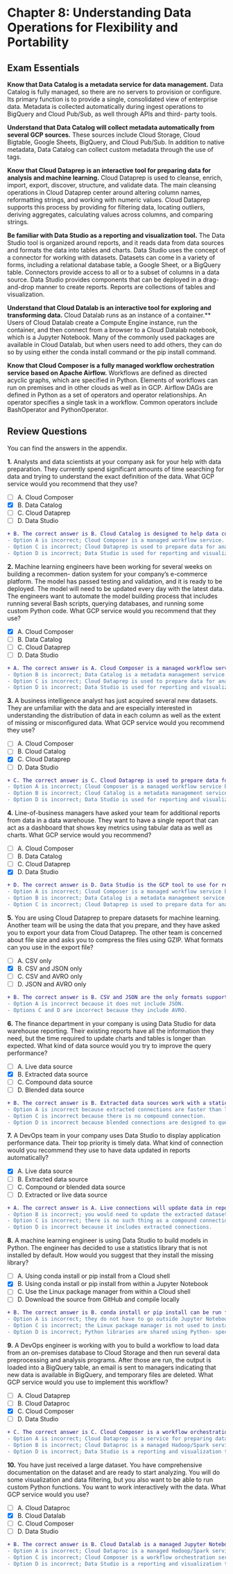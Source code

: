 # Chapter 8: Understanding Data Operations for Flexibility and Portability

## Exam Essentials
**Know that Data Catalog is a metadata service for data management.** Data Catalog is fully managed, so there are no servers to provision or configure. Its primary function is to provide a single, consolidated view of enterprise data. Metadata is collected automatically during ingest operations to BigQuery and Cloud Pub/Sub, as well through APIs and third- party tools.

**Understand that Data Catalog will collect metadata automatically from several GCP sources.** These sources include Cloud Storage, Cloud Bigtable, Google Sheets, BigQuery, and Cloud Pub/Sub. In addition to native metadata, Data Catalog can collect custom metadata through the use of tags.

**Know that Cloud Dataprep is an interactive tool for preparing data for analysis and machine learning.** Cloud Dataprep is used to cleanse, enrich, import, export, discover, structure, and validate data. The main cleansing operations in Cloud Dataprep center around altering column names, reformatting strings, and working with numeric values. Cloud Dataprep supports this process by providing for filtering data, locating outliers, deriving aggregates, calculating values across columns, and comparing strings.

**Be familiar with Data Studio as a reporting and visualization tool.** The Data Studio tool is organized around reports, and it reads data from data sources and formats the data into tables and charts. Data Studio uses the concept of a connector for working with datasets. Datasets can come in a variety of forms, including a relational database table, a Google Sheet, or a BigQuery table. Connectors provide access to all or to a subset of columns in a data source. Data Studio provides components that can be deployed in a drag-and-drop manner to create reports. Reports are collections of tables and visualization.

**Understand that Cloud Datalab is an interactive tool for exploring and transforming data.** Cloud Datalab runs as an instance of a container.** Users of Cloud Datalab create a Compute Engine instance, run the container, and then connect from a browser to a Cloud Datalab notebook, which is a Jupyter Notebook. Many of the commonly used packages are available in Cloud Datalab, but when users need to add others, they can do so by using either the conda install command or the pip install command.

**Know that Cloud Composer is a fully managed workflow orchestration service based on Apache Airflow.** Workflows are defined as directed acyclic graphs, which are specified in Python. Elements of workflows can run on premises and in other clouds as well as in GCP. Airflow DAGs are defined in Python as a set of operators and operator relationships. An operator specifies a single task in a workflow. Common operators include BashOperator and PythonOperator.

## Review Questions
You can find the answers in the appendix.

**1.** Analysts and data scientists at your company ask for your help with data preparation. They currently spend significant amounts of time searching for data and trying to understand the exact definition of the data. What GCP service would you recommend that they use?
- [ ] A. Cloud Composer
- [x] B. Data Catalog
- [ ] C. Cloud Dataprep
- [ ] D. Data Studio

```diff
+ B. The correct answer is B. Cloud Catalog is designed to help data consumers understand what data is available, what it means, and how it can be used.
- Option A is incorrect; Cloud Composer is a managed workflow service.
- Option C is incorrect; Cloud Dataprep is used to prepare data for analysis and machine learning.
- Option D is incorrect; Data Studio is used for reporting and visualizing data.
```

**2.** Machine learning engineers have been working for several weeks on building a recommen- dation system for your company’s e-commerce platform. The model has passed testing and validation, and it is ready to be deployed. The model will need to be updated every day with the latest data. The engineers want to automate the model building process that includes running several Bash scripts, querying databases, and running some custom Python code. What GCP service would you recommend that they use?
- [x] A. Cloud Composer
- [ ] B. Data Catalog
- [ ] C. Cloud Dataprep
- [ ] D. Data Studio

```diff
+ A. The correct answer is A. Cloud Composer is a managed workflow service based on Apache Airflow.
- Option B is incorrect; Data Catalog is a metadata management service.
- Option C is incorrect; Cloud Dataprep is used to prepare data for analysis and machine learning.
- Option D is incorrect; Data Studio is used for reporting and visualizing data.
```

**3.** A business intelligence analyst has just acquired several new datasets. They are unfamiliar with the data and are especially interested in understanding the distribution of data in each column as well as the extent of missing or misconfigured data. What GCP service would you recommend they use?
- [ ] A. Cloud Composer
- [ ] B. Cloud Catalog
- [x] C. Cloud Dataprep
- [ ] D. Data Studio

```diff
+ C. The correct answer is C. Cloud Dataprep is used to prepare data for analysis such as this, as well as machine learning. 
- Option A is incorrect; Cloud Composer is a managed workflow service based on Apache Airflow.
- Option B is incorrect; Cloud Catalog is a metadata management service.
- Option D is incorrect; Data Studio is used for reporting and visualizing data.
```

**4.** Line-of-business managers have asked your team for additional reports from data in a data warehouse. They want to have a single report that can act as a dashboard that shows key metrics using tabular data as well as charts. What GCP service would you recommend?
- [ ] A. Cloud Composer
- [ ] B. Data Catalog
- [ ] C. Cloud Dataprep
- [x] D. Data Studio

```diff
+ D. The correct answer is D. Data Studio is the GCP tool to use for reporting and visualizing data.
- Option A is incorrect; Cloud Composer is a managed workflow service based on Apache Airflow.
- Option B is incorrect; Data Catalog is a metadata management service.
- Option C is incorrect; Cloud Dataprep is used to prepare data for analysis and machine learning.
```


**5.** You are using Cloud Dataprep to prepare datasets for machine learning. Another team will be using the data that you prepare, and they have asked you to export your data from Cloud Dataprep. The other team is concerned about file size and asks you to compress the files using GZIP. What formats can you use in the export file?
- [ ] A. CSV only
- [x] B. CSV and JSON only
- [ ] C. CSV and AVRO only
- [ ] D. JSON and AVRO only

```diff
+ B. The correct answer is B. CSV and JSON are the only formats supported for exporting compressed data from Cloud Dataprep. 
- Option A is incorrect because it does not include JSON.
- Options C and D are incorrect because they include AVRO.
```

**6.** The finance department in your company is using Data Studio for data warehouse reporting. Their existing reports have all the information they need, but the time required to update charts and tables is longer than expected. What kind of data source would you try to improve the query performance?
- [ ] A. Live data source
- [x] B. Extracted data source
- [ ] C. Compound data source
- [ ] D. Blended data source

```diff
+ B. The correct answer is B. Extracted data sources work with a static snapshot of a dataset, which gives better performance than live connection data sources.
- Option A is incorrect because extracted connections are faster than live connections.
- Option C is incorrect because there is no compound connection.
- Option D is incorrect because blended connections are designed to query data from up to five data sources.
```

**7.** A DevOps team in your company uses Data Studio to display application performance data. Their top priority is timely data. What kind of connection would you recommend they use to have data updated in reports automatically?
- [x] A. Live data source
- [ ] B. Extracted data source
- [ ] C. Compound or blended data source
- [ ] D. Extracted or live data source

```diff
+ A. The correct answer is A. Live connections will update data in reports automatically.
- Option B is incorrect; you would need to update the extracted dataset manually in order to refresh data.
- Option C is incorrect; there is no such thing as a compound connection.
- Option D is incorrect because it includes extracted connections.
```

**8.** A machine learning engineer is using Data Studio to build models in Python. The engineer has decided to use a statistics library that is not installed by default. How would you suggest that they install the missing library?
- [ ] A. Using conda install or pip install from a Cloud shell
- [x] B. Using conda install or pip install from within a Jupyter Notebook
- [ ] C. Use the Linux package manager from within a Cloud shell
- [ ] D. Download the source from GitHub and compile locally

```diff
+ B. The correct answer is B. conda install or pip install can be run from within a Jupyter Notebook.
- Option A is incorrect; they do not have to go outside Jupyter Notebook to install the library.
- Option C is incorrect; the Linux package manager is not used to install Python libraries.
- Option D is incorrect; Python libraries are shared using Python- specific package managers, so users do not have to work with source code directly.
```

**9.** A DevOps engineer is working with you to build a workflow to load data from an on-premises database to Cloud Storage and then run several data preprocessing and analysis programs. After those are run, the output is loaded into a BigQuery table, an email is sent to managers indicating that new data is available in BigQuery, and temporary files are deleted. What GCP service would you use to implement this workflow?
- [ ] A. Cloud Dataprep
- [ ] B. Cloud Dataproc
- [x] C. Cloud Composer
- [ ] D. Data Studio

```diff
+ C. The correct answer is C. Cloud Composer is a workflow orchestration service that can perform all the tasks mentioned. 
- Option A is incorrect; Cloud Dataprep is a service for preparing data for analysis and machine learning.
- Option B is incorrect; Cloud Dataproc is a managed Hadoop/Spark service.
- Option D is incorrect; Data Studio is a reporting and visualization tool.
```

**10.** You have just received a large dataset. You have comprehensive documentation on the dataset and are ready to start analyzing. You will do some visualization and data filtering, but you also want to be able to run custom Python functions. You want to work interactively with the data. What GCP service would you use?
- [ ] A. Cloud Dataproc
- [x] B. Cloud Datalab
- [ ] C. Cloud Composer
- [ ] D. Data Studio

```diff
+ B. The correct answer is B. Cloud Datalab is a managed Jupyter Notebook service that supports interactive analysis and ad hoc programming.
- Option A is incorrect; Cloud Dataproc is a managed Hadoop/Spark service.
- Option C is incorrect; Cloud Composer is a workflow orchestration service based on Apache Airflow.
- Option D is incorrect; Data Studio is a reporting and visualization tool.
```
